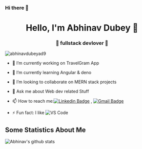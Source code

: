### Hi there 👋

<!--
**ROBERT-MCDOWELLslzz/ROBERT-MCDOWELLslzz** is a ✨ _special_ ✨ repository because its `README.md` (this file) appears on your GitHub profile.

Here are some ideas to get you started:

- 🔭 I’m currently working on ...
- 🌱 I’m currently learning ...
- 👯 I’m looking to collaborate on ...
- 🤔 I’m looking for help with ...
- 💬 Ask me about ...
- 📫 How to reach me: ...
- 😄 Pronouns: ...
- ⚡ Fun fact: ...
-->

<h1 align="center"> Hello, I'm Abhinav Dubey 👋 </h1>
<h3 align="center">🚀 fullstack devlover 🚀</h3>

<p align="left"> <img src="https://komarev.com/ghpvc/?username=abhinavdubeyad9" alt="abhinavdubeyad9" /> </p>

- 🔭 I’m currently working on TravelGram App
- 🌱 I’m currently learning Angular & deno
- 👯 I’m looking to collaborate on MERN stack projects
- 💬 Ask me about Web dev related Stuff
- 📫 How to reach me:[![Linkedin Badge](https://img.shields.io/badge/-LinkedIn-blue?style=flat-square&logo=Linkedin&logoColor=white&link=)](https://www.linkedin.com/in/abhinav-dubey-26823316a/) 
, [![Gmail Badge](https://img.shields.io/badge/-Gmail-c14438?style=flat-square&logo=Gmail&logoColor=white&link=mailto:shuklaraghav321.com)](mailto:dubey.abhinav76@gmail.com)

- ⚡ Fun fact: I like ![VS Code](http://img.shields.io/badge/-VS%20Code-007ACC?style=flat-square&logo=visual-studio-code&logoColor=ffffff)

## Some Statistics About Me
![Abhinav's github stats](https://github-readme-stats.vercel.app/api?username=abhinavdubeyad9&&show_icons=true&title_color=ffffff&icon_color=bb2acf&text_color=daf7dc&bg_color=151515)<br>

